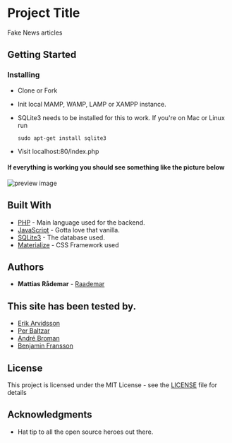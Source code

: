 # Project Title

Fake News articles

## Getting Started

### Installing

* Clone or Fork

* Init local MAMP, WAMP, LAMP or XAMPP instance.

* SQLite3 needs to be installed for this to work.
	If you're on Mac or Linux run
	```
	sudo apt-get install sqlite3
	```
* Visit localhost:80/index.php

#### If everything is working you should see something like the picture below

![preview image](https://i.imgur.com/5cYjB64.png)

## Built With

* [PHP](https://secure.php.net/) - Main language used for the backend.
* [JavaScript](https:javascript.com) - Gotta love that vanilla.
* [SQLite3](https://www.sqlite.org/index.html) - The database used.
* [Materialize](https://materializecss.com) - CSS Framework used


## Authors

* **Mattias Rådemar** - [Raademar](https://github.com/Raademar)

## This site has been tested by.

* [Erik Arvidsson](https://github.com/erikarvidsson)
* [Per Baltzar](https://github.com/perbaltzar)
* [André Broman](https://github.com/laykith)
* [Benjamin Fransson](https://github.com/erhuz)

## License

This project is licensed under the MIT License - see the [LICENSE](LICENSE) file for details

## Acknowledgments

* Hat tip to all the open source heroes out there.

